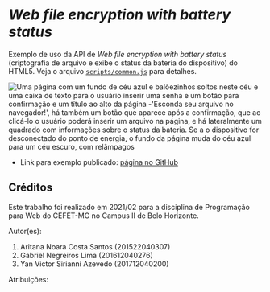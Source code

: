 # _Web file encryption with battery status_

Exemplo de uso da API de _Web file encryption with battery status_ (criptografia de arquivo e exibe o status da bateria do dispositivo) do HTML5. Veja o arquivo [`scripts/common.js`][js] para detalhes.

![Uma página com um fundo de céu azul e balõezinhos soltos neste céu e uma caixa de texto para o usuário inserir uma senha e um botão para confirmação e um título ao alto da página -'Esconda seu arquivo no navegador!', há também um botão que aparece após a confirmação, que ao clicá-lo o usuário poderá inserir um arquivo na página, e há lateralmente um quadrado com informações sobre o status da bateria. Se a o dispositivo for desconectado do ponto de energia, o fundo da página muda do céu azul para um céu escuro, com relâmpagos](images/web-crypto-and-file-and-battery-status.webp)

- Link para exemplo publicado: [página no GitHub][vivo]


## Créditos

Este trabalho foi realizado em 2021/02 para a disciplina de Programação para Web do CEFET-MG no Campus II de Belo Horizonte.

Autor(es):

1. Aritana Noara Costa Santos (201522040307)
2. Gabriel Negreiros Lima (201612040276)
3. Yan Victor Sirianni Azevedo (201712040200)

Atribuições:

[js]: scripts/common.js
[vivo]: https://fegemo.github.io/cefet-web-weblot/apis/cefet-web-weblot/
[imagens-author]: https://pixabay.com/